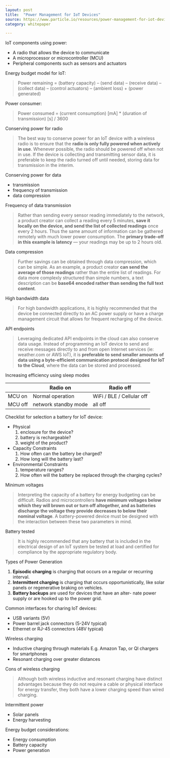 ```yaml
---
layout: post
title:  "Power Management for IoT Devices"
source: https://www.particle.io/resources/power-management-for-iot-devices
category: whitepaper

---
```


IoT components using power:

- A radio that allows the device to communicate
- A microprocessor or microcontroller (MCU)
- Peripheral components such as sensors and actuators

Energy budget model for IoT:

> Power remaining = (battery capacity) – (send data) – (receive data) – (collect data) – (control actuators) – (ambient loss) + (power generated)


Power consumer:

> Power consumed = (current consumption) [mA] * (duration of transmission) [s] / 3600

Conserving power for radio

> The best way to conserve power for an IoT device with a wireless radio is to ensure that the **radio is only fully powered when actively in use**. Whenever possible, the radio should be powered off when not in use. If the device is collecting and transmitting sensor data, it is preferable to keep the radio turned off until needed, storing data for transmission in the interim.

Conserving power for data

- transmission
- frequency of transmission
- data compression

Frequency of data transmission

> Rather than sending every sensor reading immediately to the network, a product creator can collect a reading every 5 minutes, **save it locally on the device, and send the list of collected readings** once every 2 hours. Thus the same amount of information can be gathered remotely with much lower power consumption. The **primary trade-off in this example is latency** — your readings may be up to 2 hours old.

Data compression

> Further savings can be obtained through data compression, which can be simple. As an example, a product creator **can send the average of those readings** rather than the entire list of readings. For data more complexly structured than simple numbers, a text description can be **base64 encoded rather than sending the full text content**.

High bandwidth data

> For high bandwidth applications, it is highly recommended that the device be connected directly to an AC power supply or have a charge management circuit that allows for frequent recharging of the device.

API endpoints

> Leveraging dedicated API endpoints in the cloud can also conserve data usage. Instead of programming an IoT device to send and receive messages directly to and from open Internet services (ie: weather.com or AWS IoT), it is **preferable to send smaller amounts of data using a byte-efficient communication protocol designed for IoT to the Cloud**, where the data can be stored and processed.

Increasing efficiency using sleep modes

| | Radio on | Radio off
| ------ | ------ | ------ |
| MCU on | Normal operation | WiFi / BLE / Cellular off
| MCU off | network standby mode | all off


Checklist for selection a battery for IoT device:

- Physical
  1. enclosure for the device?
  1. battery is rechargeable?
  1. weight of the product?
- Capacity Constraints
  1. How often can the battery be charged?
  1. How long will the battery last?
- Environmental Constraints
  1. temperature ranges?
  1. How often will the battery be replaced through the charging cycles?

Minimum voltages

> Interpreting the capacity of a battery for energy budgeting can be difficult. Radios and microcontrollers **have minimum voltages below which they will brown out or turn off altogether, and as batteries discharge the voltage they provide decreases to below their nominal voltage**. A battery-powered device must be designed with the interaction between these two parameters in mind.

Battery tested

> It is highly recommended that any battery that is included in the electrical design of an IoT system be tested at load and certified for compliance by the appropriate regulatory body.

Types of Power Generation

1. **Episodic charging** is charging that occurs on a regular or recurring interval.
1. **Intermittent charging** is charging that occurs opportunistically, like solar panels or regenerative braking on vehicles.
1. **Battery backups** are used for devices that have an alter- nate power supply or are hooked up to the power grid.

Common interfaces for charing IoT devices:

- USB variants (5V)
- Power barrel jack connectors (5-24V typical)
- Ethernet or RJ-45 connectors (48V typical)

Wireless charging

- Inductive charging through materials E.g. Amazon Tap, or QI chargers for smartphones
- Resonant charging over greater distances

Cons of wireless charging

> Although both wireless inductive and resonant charging have distinct advantages because they do not require a cable or physical interface for energy transfer, they both have a lower charging speed than wired charging.

Intermittent power

- Solar panels
- Energy harvesting

Energy budget considerations:

- Energy consumption
- Battery capacity
- Power generation
